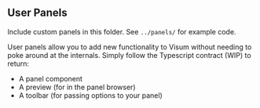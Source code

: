 ## User Panels

Include custom panels in this folder. See `../panels/` for example code.

User panels allow you to add new functionality to Visum without needing to poke around at the internals. Simply follow the Typescript contract (WIP) to return:
* A panel component
* A preview (for in the panel browser)
* A toolbar (for passing options to your panel)
